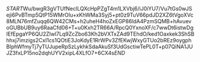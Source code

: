 $START$Wu/bwgR3gVTUfNeclLQXcHpPZgT4m1LXVbj6/iJ0iYU7/Vu7tGs0wJSeji6PvBTmp5QtP15WMrOIu+xKhWMa3Syj5+pt0z9TuV66pdJD2XZ6tVgoXVc8MLN76mfZuqq6QW42CMs+h2uheH4hoZxEGP86ldA4PzmSQMB+hAvuevoGUBbUB9uy6RaaCfd06+T+u0Kxh2TR66A/RpcQ0YxnoXF/c7wwDt6istwDgIEfEpgaYP6QU2ZIwl7Lq9ZcZbo63Kh2bVXTxZAd9TEhdO/ked1Oaxkek3ShSBhhxj7imzigs2CxI1cs1QOtiE3JoKdyE1RrWPv3ZfEKwjWxyGTUo2bREz9oygphBIphWfmyTj7yTUJupeRpSzLykhkSdaAkuSf3UdGsctiwTePL0T+p07QiNA1JUJZ3fxLP15no2dqhUYV2xipL4XLfO7+6CX4s$END$